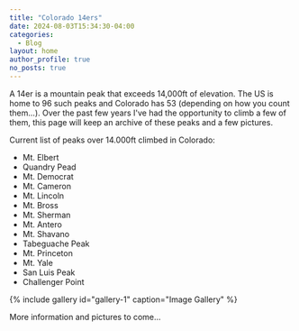 ```yaml
---
title: "Colorado 14ers"
date: 2024-08-03T15:34:30-04:00
categories:
  - Blog
layout: home
author_profile: true
no_posts: true
---
```


A 14er is a mountain peak that exceeds 14,000ft of elevation. The US is home to 96 such peaks and Colorado has 53 (depending on how you count them...). Over the past few years I've had the opportunity to climb a few of them, this page will keep an archive of these peaks and a few pictures.

Current list of peaks over 14.000ft climbed in Colorado:

- Mt. Elbert
- Quandry Pead
- Mt. Democrat
- Mt. Cameron
- Mt. Lincoln
- Mt. Bross
- Mt. Sherman
- Mt. Antero
- Mt. Shavano
- Tabeguache Peak
- Mt. Princeton
- Mt. Yale
- San Luis Peak
- Challenger Point 

{% include gallery id="gallery-1" caption="Image Gallery" %}


More information and pictures to come...
